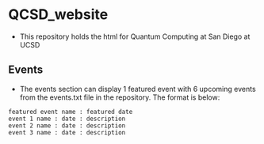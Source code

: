 # QCSD_website

- This repository holds the html for Quantum Computing at San Diego at UCSD

## Events
- The events section can display 1 featured event with 6 upcoming events from the events.txt file in the repository. The format is below:
```
featured event name : featured date
event 1 name : date : description
event 2 name : date : description
event 3 name : date : description
```

